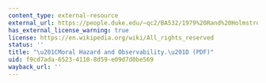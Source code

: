 ```yaml
---
content_type: external-resource
external_url: https://people.duke.edu/~qc2/BA532/1979%20Rand%20Holmstrom.pdf
has_external_license_warning: true
license: https://en.wikipedia.org/wiki/All_rights_reserved
status: ''
title: "\u201CMoral Hazard and Observability.\u201D (PDF)"
uid: f9cd7ada-6523-4110-8d59-e09d7d0be569
wayback_url: ''
---
```


